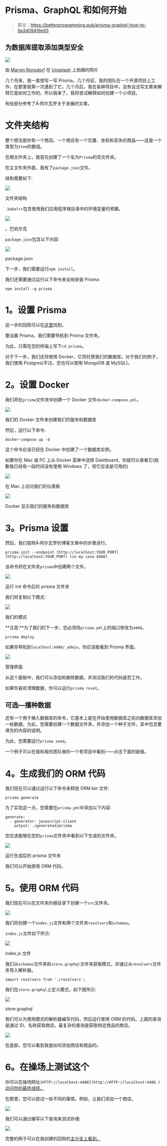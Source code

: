 # Prisma、GraphQL 和如何开始

> 原文：<https://betterprogramming.pub/prisma-graphql-how-to-9a3d09419e93>

## 为数据库提取添加类型安全

![](img/ab3418a3d7012f39a6ec36f16d9a96db.png)

由 [Marvin Ronsdorf](https://unsplash.com/@marvin_ronsdorf?utm_source=unsplash&utm_medium=referral&utm_content=creditCopyText) 在 [Unsplash](https://unsplash.com/s/photos/starting-line?utm_source=unsplash&utm_medium=referral&utm_content=creditCopyText) 上拍摄的照片

几个月来，我一直想写一写 Prisma。几个月前，我的团队在一个开源项目上工作，在那里我第一次遇到了它。几个月后，我在各种项目中，没有设法写文章来解释它是如何工作的。所以我来了。我将尝试解释如何创建一个小项目。

有些部分参考了Á·阿尔瓦罗关于发展的文章。

# **文件夹结构**

整个想法是你有一个商店。一个商店有一个位置、坐标和丢失的商品——这是一个类型为`Item`的数组。

在根文件夹上，我首先创建了一个名为`Prisma`的空文件夹。

在主文件夹外面，我有了`package.json`文件。

结构需要如下:

![](img/5c5c5b73f0275d5e1654f74aa8aa8171.png)

文件夹结构

`.babelrc`包含使用我们应用程序根目录中的环境变量的预置。

![](img/81809bf1d500deb76bad8f2717c7a52a.png)

。巴伯尔克

`package.json`包含以下内容:

![](img/0db42481302fcafb4d56e17d4e4e27ff.png)

package.json

下一步，我们需要运行`npm install`。

我们还需要通过运行以下命令来全局安装 Prisma:

```
npm install -g prisma 
```

# **1。设置 Prisma**

这一步的回购可以在[这里](https://github.com/arismarko/prisma-stepbystep/tree/prisma-first-step)找到。

要设置 Prisma，我们需要导航到 Prisma 文件夹。

为此，只需在您的终端上写下`cd prisma`。

对于下一步，我们还将使用 Docker，它将托管我们的数据库。对于我们的例子，我们使用 Postgres(不过，您也可以使用 MongoDB 或 MySQL)。

# **2。设置 Docker**

我们将在`prisma`文件夹中创建一个 Docker 文件`docker-compose.yml`。

![](img/387b52ff00fb3194ead97ae55e41fd9d.png)

我们的 Docker 文件来创建我们的服务和数据库

然后，运行以下命令:

```
docker-compose up -d 
```

这个命令应该已经在 Docker 中创建了一个数据库实例。

如果你在 Mac 或 PC 上从 Docker 菜单中选择 Dashboard，你就可以查看它(抱歉我已经有一段时间没有使用 Windows 了，但它应该是可用的)

![](img/7297d014cd34ad374225193e285c166d.png)

在 Mac 上访问我们的仪表板

![](img/3a8800b8108637c2c8b995df4e69134d.png)

Docker 显示我们的服务和数据库

# **3。Prisma 设置**

然后，我们按照Á·阿尔瓦罗的博客文章中的步骤进行。

```
prisma init --endpoint [http://localhost:YOUR_PORT](http://localhost:YOUR_PORT) (in my case 4488)
```

该命令将在文件夹`prisma`中创建两个文件。

![](img/08409d8f9394d493ba63671a24b139c4.png)

运行 init 命令后的 prisma 文件夹

我们将复制以下模式:

![](img/898acdfc63b646d67cfdb383d6aee056.png)

我们的模式

**注意:**为了我们的下一步，您必须将`prisma.yml`上的端口修改为`4488`。

```
prisma deploy
```

如果你导航到`localhost:4488/_admin`，你应该能看到 Prisma 界面。

![](img/2803124bf8b600d30a21b5c5c134d33a.png)

管理界面

从这个面板中，我们可以添加和删除数据，并测试我们的代码是否工作。

如果你喜欢清理数据，你可以运行`prisma reset`。

## **可选—播种数据**

还有一个用于植入数据库的命令，它基本上是在开始使用数据库之前向数据库添加一些数据。为此，您需要创建一个数据文件夹，并添加一个种子文件，其中包含要填充的内容的说明。

为此，您需要运行`prisma seed`。

一个例子可以在我和我的团队做的一个老项目中看到——点击下面的链接。

# **4。生成我们的 ORM 代码**

我们现在可以通过运行以下命令来释放 ORM bin 文件:

```
prisma generate
```

为了实现这一点，您需要在`prisma.yml`中添加以下内容:

```
generate:
  - generator: javascript-client
    output: ./generated/prisma
```

您应该能够在您的`prisma`文件夹中看到以下生成的文件夹。

![](img/6e69835a8e1dd103a65d065840166598.png)

运行生成后的 prisma 文件夹

我们可以开始使用 ORM 代码。

# **5。使用 ORM 代码**

我们现在可以在文件夹的根目录下创建一个`src`文件夹。

![](img/424ff198ef06877dbf462486d48e0503.png)

我们将创建一个`index.js`文件和两个文件夹`resolvers`和`schemas`。

`index.js`文件如下所示:

![](img/66d786f903e640981a93a63a210d6d79.png)

index.js 文件

我们从`schemas`文件夹和`store.graphql`文件夹获取模式，并通过从`resolvers`文件夹导入解析器。

```
import resolvers from './resolvers';
```

我们在`store.graphql`上定义模式，如下图所示:

![](img/a6e6229f343d0707930456a230777082.png)

store.graphql

我们可以为使用模式的解析器编写代码，然后运行使用 ORM 的代码。上面的查询是通过 ID、名称获取商店，最复杂的查询是获取特定商品的商店。

![](img/6cc2b14b3096a32d9f81004dbefd3f16.png)

在底部，您可以看到我是如何添加商店和商品的。

# **6。在操场上测试这个**

你可以在操场网址`[HTTP://localhost:4400](http://HTTP://localhost:4400.)` [访问你的最终成绩。](http://HTTP://localhost:4400.)

在那里，您可以尝试一些不同的事情，例如，让我们添加一个商店。

![](img/a3dde40ac0de9a744a2e86ba41d016a8.png)

我们可以通过编写以下查询来测试存储:

![](img/517528182e05e06b9936eee6d0e58c16.png)

完整的例子可以在我创建的回购的[主分支上看到。](https://github.com/arismarko/prisma-stepbystep)
